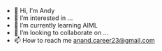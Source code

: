- 👋 Hi, I’m Andy
- 👀 I’m interested in ...
- 🌱 I’m currently learning AIML
- 💞️ I’m looking to collaborate on ...
- 📫 How to reach me anand.career23@gmail.com

<!---
a4anandsingh/a4anandsingh is a ✨ special ✨ repository because its `README.md` (this file) appears on your GitHub profile.
You can click the Preview link to take a look at your changes.
--->

